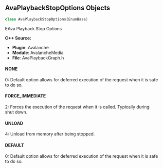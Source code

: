## AvaPlaybackStopOptions Objects

```python
class AvaPlaybackStopOptions(EnumBase)
```

EAva Playback Stop Options

**C++ Source:**

- **Plugin**: Avalanche
- **Module**: AvalancheMedia
- **File**: AvaPlaybackGraph.h

<a id="unreal.AvaPlaybackStopOptions.NONE"></a>

#### NONE

0: Default option allows for deferred execution of the request when it is safe to do so.

<a id="unreal.AvaPlaybackStopOptions.FORCE_IMMEDIATE"></a>

#### FORCE_IMMEDIATE

2: Forces the execution of the request when it is called. Typically during shut down.

<a id="unreal.AvaPlaybackStopOptions.UNLOAD"></a>

#### UNLOAD

4: Unload from memory after being stopped.

<a id="unreal.AvaPlaybackStopOptions.DEFAULT"></a>

#### DEFAULT

0: Default option allows for deferred execution of the request when it is safe to do so.

<a id="unreal.NiagaraCompileErrorSeverity"></a>